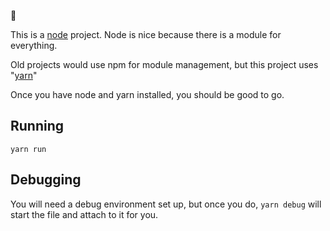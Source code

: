 👋

This is a [node](https://nodejs.org/en/) project. Node is nice because there is a module for everything.

Old projects would use npm for module management, but this project uses "[yarn](https://yarnpkg.com/)"

Once you have node and yarn installed, you should be good to go. 

## Running

`yarn run`

## Debugging

You will need a debug environment set up, but once you do, `yarn debug` will start the file and attach to it for you.
